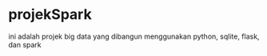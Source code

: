 # projekSpark
ini adalah projek big data yang dibangun menggunakan python, sqlite, flask, dan spark
